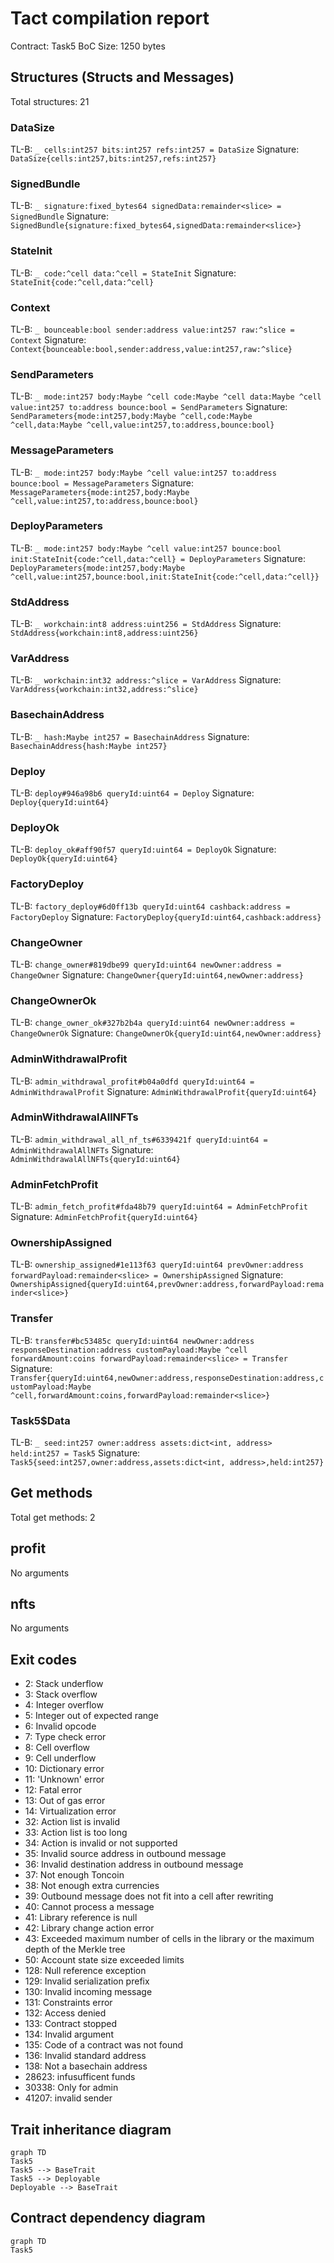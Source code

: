 # Tact compilation report
Contract: Task5
BoC Size: 1250 bytes

## Structures (Structs and Messages)
Total structures: 21

### DataSize
TL-B: `_ cells:int257 bits:int257 refs:int257 = DataSize`
Signature: `DataSize{cells:int257,bits:int257,refs:int257}`

### SignedBundle
TL-B: `_ signature:fixed_bytes64 signedData:remainder<slice> = SignedBundle`
Signature: `SignedBundle{signature:fixed_bytes64,signedData:remainder<slice>}`

### StateInit
TL-B: `_ code:^cell data:^cell = StateInit`
Signature: `StateInit{code:^cell,data:^cell}`

### Context
TL-B: `_ bounceable:bool sender:address value:int257 raw:^slice = Context`
Signature: `Context{bounceable:bool,sender:address,value:int257,raw:^slice}`

### SendParameters
TL-B: `_ mode:int257 body:Maybe ^cell code:Maybe ^cell data:Maybe ^cell value:int257 to:address bounce:bool = SendParameters`
Signature: `SendParameters{mode:int257,body:Maybe ^cell,code:Maybe ^cell,data:Maybe ^cell,value:int257,to:address,bounce:bool}`

### MessageParameters
TL-B: `_ mode:int257 body:Maybe ^cell value:int257 to:address bounce:bool = MessageParameters`
Signature: `MessageParameters{mode:int257,body:Maybe ^cell,value:int257,to:address,bounce:bool}`

### DeployParameters
TL-B: `_ mode:int257 body:Maybe ^cell value:int257 bounce:bool init:StateInit{code:^cell,data:^cell} = DeployParameters`
Signature: `DeployParameters{mode:int257,body:Maybe ^cell,value:int257,bounce:bool,init:StateInit{code:^cell,data:^cell}}`

### StdAddress
TL-B: `_ workchain:int8 address:uint256 = StdAddress`
Signature: `StdAddress{workchain:int8,address:uint256}`

### VarAddress
TL-B: `_ workchain:int32 address:^slice = VarAddress`
Signature: `VarAddress{workchain:int32,address:^slice}`

### BasechainAddress
TL-B: `_ hash:Maybe int257 = BasechainAddress`
Signature: `BasechainAddress{hash:Maybe int257}`

### Deploy
TL-B: `deploy#946a98b6 queryId:uint64 = Deploy`
Signature: `Deploy{queryId:uint64}`

### DeployOk
TL-B: `deploy_ok#aff90f57 queryId:uint64 = DeployOk`
Signature: `DeployOk{queryId:uint64}`

### FactoryDeploy
TL-B: `factory_deploy#6d0ff13b queryId:uint64 cashback:address = FactoryDeploy`
Signature: `FactoryDeploy{queryId:uint64,cashback:address}`

### ChangeOwner
TL-B: `change_owner#819dbe99 queryId:uint64 newOwner:address = ChangeOwner`
Signature: `ChangeOwner{queryId:uint64,newOwner:address}`

### ChangeOwnerOk
TL-B: `change_owner_ok#327b2b4a queryId:uint64 newOwner:address = ChangeOwnerOk`
Signature: `ChangeOwnerOk{queryId:uint64,newOwner:address}`

### AdminWithdrawalProfit
TL-B: `admin_withdrawal_profit#b04a0dfd queryId:uint64 = AdminWithdrawalProfit`
Signature: `AdminWithdrawalProfit{queryId:uint64}`

### AdminWithdrawalAllNFTs
TL-B: `admin_withdrawal_all_nf_ts#6339421f queryId:uint64 = AdminWithdrawalAllNFTs`
Signature: `AdminWithdrawalAllNFTs{queryId:uint64}`

### AdminFetchProfit
TL-B: `admin_fetch_profit#fda48b79 queryId:uint64 = AdminFetchProfit`
Signature: `AdminFetchProfit{queryId:uint64}`

### OwnershipAssigned
TL-B: `ownership_assigned#1e113f63 queryId:uint64 prevOwner:address forwardPayload:remainder<slice> = OwnershipAssigned`
Signature: `OwnershipAssigned{queryId:uint64,prevOwner:address,forwardPayload:remainder<slice>}`

### Transfer
TL-B: `transfer#bc53485c queryId:uint64 newOwner:address responseDestination:address customPayload:Maybe ^cell forwardAmount:coins forwardPayload:remainder<slice> = Transfer`
Signature: `Transfer{queryId:uint64,newOwner:address,responseDestination:address,customPayload:Maybe ^cell,forwardAmount:coins,forwardPayload:remainder<slice>}`

### Task5$Data
TL-B: `_ seed:int257 owner:address assets:dict<int, address> held:int257 = Task5`
Signature: `Task5{seed:int257,owner:address,assets:dict<int, address>,held:int257}`

## Get methods
Total get methods: 2

## profit
No arguments

## nfts
No arguments

## Exit codes
* 2: Stack underflow
* 3: Stack overflow
* 4: Integer overflow
* 5: Integer out of expected range
* 6: Invalid opcode
* 7: Type check error
* 8: Cell overflow
* 9: Cell underflow
* 10: Dictionary error
* 11: 'Unknown' error
* 12: Fatal error
* 13: Out of gas error
* 14: Virtualization error
* 32: Action list is invalid
* 33: Action list is too long
* 34: Action is invalid or not supported
* 35: Invalid source address in outbound message
* 36: Invalid destination address in outbound message
* 37: Not enough Toncoin
* 38: Not enough extra currencies
* 39: Outbound message does not fit into a cell after rewriting
* 40: Cannot process a message
* 41: Library reference is null
* 42: Library change action error
* 43: Exceeded maximum number of cells in the library or the maximum depth of the Merkle tree
* 50: Account state size exceeded limits
* 128: Null reference exception
* 129: Invalid serialization prefix
* 130: Invalid incoming message
* 131: Constraints error
* 132: Access denied
* 133: Contract stopped
* 134: Invalid argument
* 135: Code of a contract was not found
* 136: Invalid standard address
* 138: Not a basechain address
* 28623: infusufficent funds
* 30338: Only for admin
* 41207: invalid sender

## Trait inheritance diagram

```mermaid
graph TD
Task5
Task5 --> BaseTrait
Task5 --> Deployable
Deployable --> BaseTrait
```

## Contract dependency diagram

```mermaid
graph TD
Task5
```